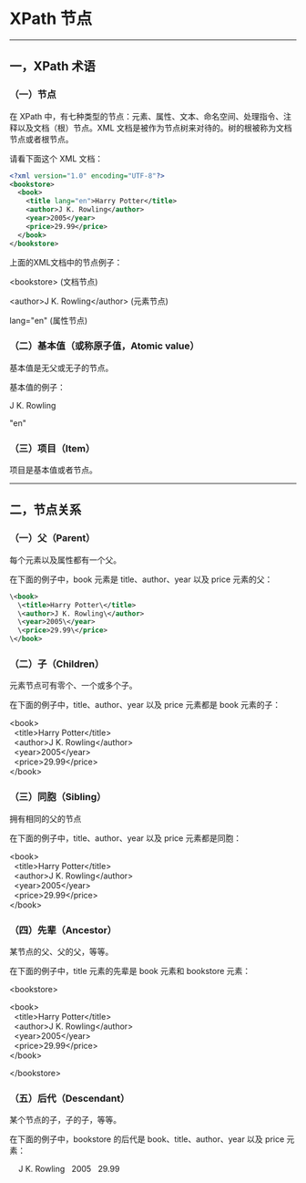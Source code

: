 # XPath 节点
---
## 一，XPath 术语

### （一）节点
在 XPath 中，有七种类型的节点：元素、属性、文本、命名空间、处理指令、注释以及文档（根）节点。XML 文档是被作为节点树来对待的。树的根被称为文档节点或者根节点。

请看下面这个 XML 文档：
~~~xml
<?xml version="1.0" encoding="UTF-8"?>  
<bookstore>  
  <book>  
    <title lang="en">Harry Potter</title>  
    <author>J K. Rowling</author>  
    <year>2005</year>  
    <price>29.99</price>  
  </book>  
</bookstore>
~~~
上面的XML文档中的节点例子：

\<bookstore> \(文档节点\)  
  
\<author>J K. Rowling\</author> \(元素节点\)  
  
lang="en" \(属性节点\)

### （二）基本值（或称原子值，Atomic value）

基本值是无父或无子的节点。

基本值的例子：

J K. Rowling  
  
"en"

### （三）项目（Item）

项目是基本值或者节点。

---

## 二，节点关系

### （一）父（Parent）

每个元素以及属性都有一个父。

在下面的例子中，book 元素是 title、author、year 以及 price 元素的父：
~~~xml
\<book>  
  \<title>Harry Potter\</title>  
  \<author>J K. Rowling\</author>  
  \<year>2005\</year>  
  \<price>29.99\</price>  
\</book>
~~~
### （二）子（Children）

元素节点可有零个、一个或多个子。

在下面的例子中，title、author、year 以及 price 元素都是 book 元素的子：

\<book>  
  \<title>Harry Potter\</title>  
  \<author>J K. Rowling\</author>  
  \<year>2005\</year>  
  \<price>29.99\</price>  
\</book>

### （三）同胞（Sibling）

拥有相同的父的节点

在下面的例子中，title、author、year 以及 price 元素都是同胞：

\<book>  
  \<title>Harry Potter\</title>  
  \<author>J K. Rowling\</author>  
  \<year>2005\</year>  
  \<price>29.99\</price>  
\</book>

### （四）先辈（Ancestor）

某节点的父、父的父，等等。

在下面的例子中，title 元素的先辈是 book 元素和 bookstore 元素：

\<bookstore>  
  
\<book>  
  \<title>Harry Potter\</title>  
  \<author>J K. Rowling\</author>  
  \<year>2005\</year>  
  \<price>29.99\</price>  
\</book>  
  
\</bookstore>

### （五）后代（Descendant）

某个节点的子，子的子，等等。

在下面的例子中，bookstore 的后代是 book、title、author、year 以及 price 元素：

<bookstore>  
  
<book>  
  <title>Harry Potter</title>  
  <author>J K. Rowling</author>  
  <year>2005</year>  
  <price>29.99</price>  
</book>  
  
</bookstore>